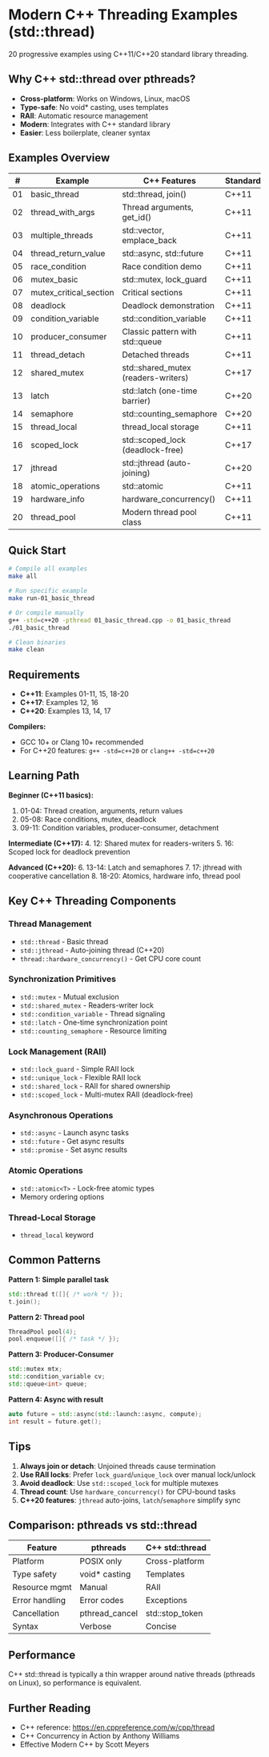 # Modern C++ Threading Examples (std::thread)

20 progressive examples using C++11/C++20 standard library threading.

## Why C++ std::thread over pthreads?

- **Cross-platform**: Works on Windows, Linux, macOS
- **Type-safe**: No void* casting, uses templates
- **RAII**: Automatic resource management
- **Modern**: Integrates with C++ standard library
- **Easier**: Less boilerplate, cleaner syntax

## Examples Overview

| # | Example | C++ Features | Standard |
|---|---------|--------------|----------|
| 01 | basic_thread | std::thread, join() | C++11 |
| 02 | thread_with_args | Thread arguments, get_id() | C++11 |
| 03 | multiple_threads | std::vector, emplace_back | C++11 |
| 04 | thread_return_value | std::async, std::future | C++11 |
| 05 | race_condition | Race condition demo | C++11 |
| 06 | mutex_basic | std::mutex, lock_guard | C++11 |
| 07 | mutex_critical_section | Critical sections | C++11 |
| 08 | deadlock | Deadlock demonstration | C++11 |
| 09 | condition_variable | std::condition_variable | C++11 |
| 10 | producer_consumer | Classic pattern with std::queue | C++11 |
| 11 | thread_detach | Detached threads | C++11 |
| 12 | shared_mutex | std::shared_mutex (readers-writers) | C++17 |
| 13 | latch | std::latch (one-time barrier) | C++20 |
| 14 | semaphore | std::counting_semaphore | C++20 |
| 15 | thread_local | thread_local storage | C++11 |
| 16 | scoped_lock | std::scoped_lock (deadlock-free) | C++17 |
| 17 | jthread | std::jthread (auto-joining) | C++20 |
| 18 | atomic_operations | std::atomic | C++11 |
| 19 | hardware_info | hardware_concurrency() | C++11 |
| 20 | thread_pool | Modern thread pool class | C++11 |

## Quick Start

```bash
# Compile all examples
make all

# Run specific example
make run-01_basic_thread

# Or compile manually
g++ -std=c++20 -pthread 01_basic_thread.cpp -o 01_basic_thread
./01_basic_thread

# Clean binaries
make clean
```

## Requirements

- **C++11**: Examples 01-11, 15, 18-20
- **C++17**: Examples 12, 16
- **C++20**: Examples 13, 14, 17

**Compilers:**
- GCC 10+ or Clang 10+ recommended
- For C++20 features: `g++ -std=c++20` or `clang++ -std=c++20`

## Learning Path

**Beginner (C++11 basics):**
1. 01-04: Thread creation, arguments, return values
2. 05-08: Race conditions, mutex, deadlock
3. 09-11: Condition variables, producer-consumer, detachment

**Intermediate (C++17):**
4. 12: Shared mutex for readers-writers
5. 16: Scoped lock for deadlock prevention

**Advanced (C++20):**
6. 13-14: Latch and semaphores
7. 17: jthread with cooperative cancellation
8. 18-20: Atomics, hardware info, thread pool

## Key C++ Threading Components

### Thread Management
- `std::thread` - Basic thread
- `std::jthread` - Auto-joining thread (C++20)
- `thread::hardware_concurrency()` - Get CPU core count

### Synchronization Primitives
- `std::mutex` - Mutual exclusion
- `std::shared_mutex` - Readers-writer lock
- `std::condition_variable` - Thread signaling
- `std::latch` - One-time synchronization point
- `std::counting_semaphore` - Resource limiting

### Lock Management (RAII)
- `std::lock_guard` - Simple RAII lock
- `std::unique_lock` - Flexible RAII lock
- `std::shared_lock` - RAII for shared ownership
- `std::scoped_lock` - Multi-mutex RAII (deadlock-free)

### Asynchronous Operations
- `std::async` - Launch async tasks
- `std::future` - Get async results
- `std::promise` - Set async results

### Atomic Operations
- `std::atomic<T>` - Lock-free atomic types
- Memory ordering options

### Thread-Local Storage
- `thread_local` keyword

## Common Patterns

**Pattern 1: Simple parallel task**
```cpp
std::thread t([]{ /* work */ });
t.join();
```

**Pattern 2: Thread pool**
```cpp
ThreadPool pool(4);
pool.enqueue([]{ /* task */ });
```

**Pattern 3: Producer-Consumer**
```cpp
std::mutex mtx;
std::condition_variable cv;
std::queue<int> queue;
```

**Pattern 4: Async with result**
```cpp
auto future = std::async(std::launch::async, compute);
int result = future.get();
```

## Tips

1. **Always join or detach**: Unjoined threads cause termination
2. **Use RAII locks**: Prefer `lock_guard`/`unique_lock` over manual lock/unlock
3. **Avoid deadlock**: Use `std::scoped_lock` for multiple mutexes
4. **Thread count**: Use `hardware_concurrency()` for CPU-bound tasks
5. **C++20 features**: `jthread` auto-joins, `latch`/`semaphore` simplify sync

## Comparison: pthreads vs std::thread

| Feature | pthreads | C++ std::thread |
|---------|----------|-----------------|
| Platform | POSIX only | Cross-platform |
| Type safety | void* casting | Templates |
| Resource mgmt | Manual | RAII |
| Error handling | Error codes | Exceptions |
| Cancellation | pthread_cancel | std::stop_token |
| Syntax | Verbose | Concise |

## Performance

C++ std::thread is typically a thin wrapper around native threads (pthreads on Linux), so performance is equivalent.

## Further Reading

- C++ reference: https://en.cppreference.com/w/cpp/thread
- C++ Concurrency in Action by Anthony Williams
- Effective Modern C++ by Scott Meyers
